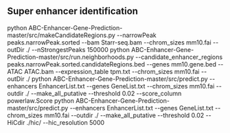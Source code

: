 ## Super enhancer identification
python ABC-Enhancer-Gene-Prediction-master/src/makeCandidateRegions.py --narrowPeak peaks.narrowPeak.sorted --bam Starr-seq.bam --chrom_sizes mm10.fai --outDir ./ --nStrongestPeaks 150000 
python ABC-Enhancer-Gene-Prediction-master/src/run.neighborhoods.py --candidate_enhancer_regions  peaks.narrowPeak.sorted.candidateRegions.bed --genes mm10.gene.bed --ATAC ATAC.bam  --expression_table tpm.txt --chrom_sizes mm10.fai --outDir ./ 
python ABC-Enhancer-Gene-Prediction-master/src/predict.py --enhancers EnhancerList.txt --genes GeneList.txt --chrom_sizes mm10.fai --outdir ./ --make_all_putative --threshold 0.02 --score_column powerlaw.Score 
python ABC-Enhancer-Gene-Prediction-master/src/predict.py --enhancers EnhancerList.txt --genes GeneList.txt --chrom_sizes mm10.fai --outdir ./ --make_all_putative --threshold 0.02  --HiCdir ./hic/ --hic_resolution 5000

